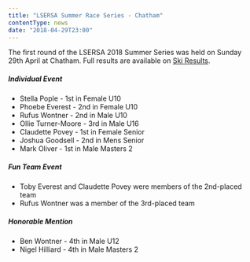 ```yaml
---
title: "LSERSA Summer Race Series - Chatham"
contentType: news
date: "2018-04-29T23:00"
---
```


The first round of the LSERSA 2018 Summer Series was held on Sunday 29th April at Chatham. Full
results are available on [Ski Results](https://skiresults.co.uk/events/895).

##### Individual Event
* Stella Pople - 1st in Female U10
* Phoebe Everest - 2nd in Female U10
* Rufus Wontner - 2nd in Male U10
* Ollie Turner-Moore - 3rd in Male U16
* Claudette Povey - 1st in Female Senior
* Joshua Goodsell - 2nd in Mens Senior
* Mark Oliver - 1st in Male Masters 2

##### Fun Team Event
* Toby Everest and Claudette Povey were members of the 2nd-placed team
* Rufus Wontner was a member of the 3rd-placed team

##### Honorable Mention
* Ben Wontner - 4th in Male U12
* Nigel Hilliard - 4th in Male Masters 2
